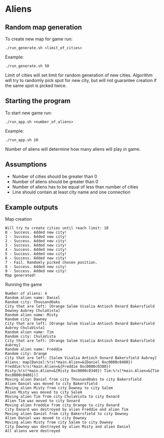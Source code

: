 # Aliens

## Random map generation

To create new map for game run:
```
./run_generate.sh <limit_of_cities>
```

Example:
```
./run_generate.sh 50
```

Limit of cities will set limit for random generation of new cities.
Algorithm will try to randomly pick spot for new city, 
but will not guarantee creation if the same spot is picked twice.

## Starting the program

To start new game run:
```
./run_app.sh <number_of_aliens>
```

Example:
```
./run_app.sh 10
```

Number of aliens will determine how many aliens will play in game.

## Assumptions

- Number of cities should be greater than 0
- Number of aliens should be greater than 0
- Number of aliens has to be equal of less than number of cities
- Line should contain at least city name and one connection

## Example outputs

Map creation
```
Will try to create cities until reach limit: 10
0 - Success. Added new city!
1 - Success. Added new city!
2 - Success. Added new city!
3 - Success. Added new city!
4 - Success. Added new city!
5 - Success. Added new city!
6 - Success. Added new city!
7 - Fail. Randomly picked chosen position.
8 - Success. Added new city!
9 - Success. Added new city!
Map generated!
```

Running the game
```
Number of aliens: 4
Random alien name: Daniel
Random city: ThousandOaks
City that are left: [Orange Salem Visalia Antioch Oxnard Bakersfield Downey Aubrey ChulaVista]
Random alien name: Misty
Random city: Downey
City that are left: [Orange Salem Visalia Antioch Oxnard Bakersfield Aubrey ChulaVista]
Random alien name: Tim
Random city: ChulaVista
City that are left: [Orange Salem Visalia Antioch Oxnard Bakersfield Aubrey]
Random alien name: Freddie
Random city: Orange
City that are left: [Salem Visalia Antioch Oxnard Bakersfield Aubrey]
Aliens: map[Daniel:%!s(*main.Alien=&{Daniel 0xc0000c0400}) Freddie:%!s(*main.Alien=&{Freddie 0xc0000c0380}) Misty:%!s(*main.Alien=&{Misty 0xc0000c0340}) Tim:%!s(*main.Alien=&{Tim 0xc0000c0480})]
Moving alien Daniel from city ThousandOaks to city Bakersfield
Alien Daniel was moved to city Bakersfield
Moving alien Misty from city Downey to city Salem
Alien Misty was moved to city Salem
Moving alien Tim from city ChulaVista to city Oxnard
Alien Tim was moved to city Oxnard
Moving alien Freddie from city Orange to city Oxnard
City Oxnard was destroyed by alien Freddie and alien Tim
Moving alien Daniel from city Bakersfield to city Downey
Alien Daniel was moved to city Downey
Moving alien Misty from city Salem to city Downey
City Downey was destroyed by alien Misty and alien Daniel
All aliens were destroyed
```